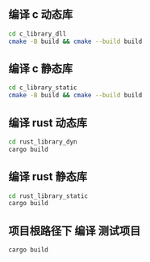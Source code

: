 ## 编译 c 动态库

```sh
cd c_library_dll
cmake -B build && cmake --build build
```

## 编译 c 静态库

```sh
cd c_library_static
cmake -B build && cmake --build build
```

## 编译 rust 动态库

```sh
cd rust_library_dyn
cargo build
```

## 编译 rust 静态库

```sh
cd rust_library_static
cargo build
```

## 项目根路径下 编译 测试项目

```sh
cargo build
```
